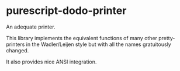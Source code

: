 # purescript-dodo-printer

An adequate printer.

This library implements the equivalent functions of many other pretty-printers in
the Wadler/Leijen style but with all the names gratuitously changed.

It also provides nice ANSI integration.

